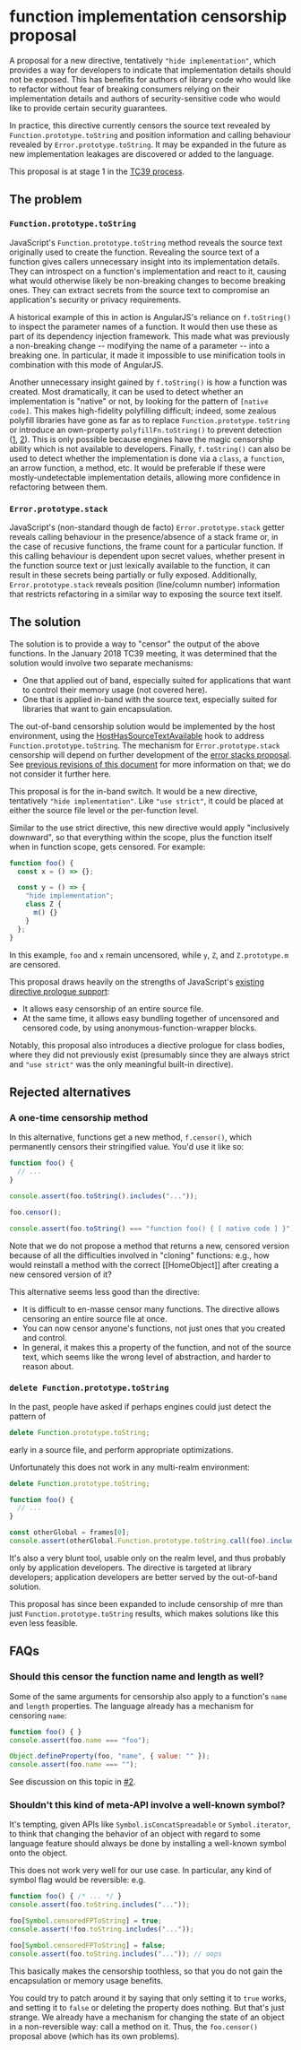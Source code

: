 # function implementation censorship proposal

A proposal for a new directive, tentatively `"hide implementation"`, which provides a way for developers to indicate that implementation details should not be exposed. This has benefits for authors of library code who would like to refactor without fear of breaking consumers relying on their implementation details and authors of security-sensitive code who would like to provide certain security guarantees.

In practice, this directive currently censors the source text revealed by `Function.prototype.toString` and position information and calling behaviour revealed by `Error.prototype.toString`. It may be expanded in the future as new implementation leakages are discovered or added to the language.

This proposal is at stage 1 in the [TC39 process](https://tc39.github.io/process-document/).

## The problem

### `Function.prototype.toString`

JavaScript's `Function.prototype.toString` method reveals the source text originally used to create the function. Revealing the source text of a function gives callers unnecessary insight into its implementation details. They can introspect on a function's implementation and react to it, causing what would otherwise likely be non-breaking changes to become breaking ones. They can extract secrets from the source text to compromise an application's security or privacy requirements.

A historical example of this in action is AngularJS's reliance on `f.toString()` to inspect the parameter names of a function. It would then use these as part of its dependency injection framework. This made what was previously a non-breaking change -- modifying the name of a parameter -- into a breaking one. In particular, it made it impossible to use minification tools in combination with this mode of AngularJS.

Another unnecessary insight gained by `f.toString()` is how a function was created. Most dramatically, it can be used to detect whether an implementation is "native" or not, by looking for the pattern of `[native code]`. This makes high-fidelity polyfilling difficult; indeed, some zealous polyfill libraries have gone as far as to replace `Function.prototype.toString` or introduce an own-property `polyfillFn.toString()` to prevent detection ([1](https://github.com/zloirock/core-js/blob/9f051803760c02b306aae2595621bb7ef698fc29/modules/_redefine.js#L28), [2](https://github.com/paulmillr/es6-shim/blob/8d7aec1403751686dbbd3c4fa13a7bb584a75bf3/es6-shim.js#L139)). This is only possible because engines have the magic censorship ability which is not available to developers. Finally, `f.toString()` can also be used to detect whether the implementation is done via a `class`, a `function`, an arrow function, a method, etc. It would be preferable if these were mostly-undetectable implementation details, allowing more confidence in refactoring between them.

### `Error.prototype.stack`

JavaScript's (non-standard though de facto) `Error.prototype.stack` getter reveals calling behaviour in the presence/absence of a stack frame or, in the case of recusive functions, the frame count for a particular function. If this calling behaviour is dependent upon secret values, whether present in the function source text or just lexically available to the function, it can result in these secrets being partially or fully exposed. Additionally, `Error.prototype.stack` reveals position (line/column number) information that restricts refactoring in a similar way to exposing the source text itself.

## The solution

The solution is to provide a way to "censor" the output of the above functions. In the January 2018 TC39 meeting, it was determined that the solution would involve two separate mechanisms:

* One that applied out of band, especially suited for applications that want to control their memory usage (not covered here).
* One that is applied in-band with the source text, especially suited for libraries that want to gain encapsulation.

The out-of-band censorship solution would be implemented by the host environment, using the [HostHasSourceTextAvailable](https://tc39.github.io/Function-prototype-toString-revision/#proposal-sec-hosthassourcetextavailable) hook to address `Function.prototype.toString`. The mechanism for `Error.prototype.stack` censorship will depend on further development of the [error stacks proposal](https://github.com/tc39/proposal-error-stacks). See [previous revisions of this document](https://github.com/domenic/proposal-function-prototype-tostring-censorship/blob/134802869ce99933973e9b8c19d7fd99a92a352f/README.md#an-external-to-javascript-switch) for more information on that; we do not consider it further here.

This proposal is for the in-band switch. It would be a new directive, tentatively `"hide implementation"`. Like `"use strict"`, it could be placed at either the source file level or the per-function level.

Similar to the use strict directive, this new directive would apply "inclusively downward", so that everything within the scope, plus the function itself when in function scope, gets censored. For example:

```js
function foo() {
  const x = () => {};

  const y = () => {
    "hide implementation";
    class Z {
      m() {}
    }
  };
}
```

In this example, `foo` and `x` remain uncensored, while `y`, `Z`, and `Z.prototype.m` are censored.

This proposal draws heavily on the strengths of JavaScript's [existing directive prologue support](https://tc39.github.io/ecma262/#directive-prologue):

* It allows easy censorship of an entire source file.
* At the same time, it allows easy bundling together of uncensored and censored code, by using anonymous-function-wrapper blocks.

Notably, this proposal also introduces a diective prologue for class bodies, where they did not previously exist (presumably since they are always strict and `"use strict"` was the only meaningful built-in directive).

## Rejected alternatives

### A one-time censorship method

In this alternative, functions get a new method, `f.censor()`, which permanently censors their stringified value. You'd use it like so:

```js
function foo() {
  // ...
}

console.assert(foo.toString().includes("..."));

foo.censor();

console.assert(foo.toString() === "function foo() { [ native code ] }");
```

Note that we do not propose a method that returns a new, censored version because of all the difficulties involved in "cloning" functions: e.g., how would reinstall a method with the correct [[HomeObject]] after creating a new censored version of it?

This alternative seems less good than the directive:

* It is difficult to en-masse censor many functions. The directive allows censoring an entire source file at once.
* You can now censor anyone's functions, not just ones that you created and control.
* In general, it makes this a property of the function, and not of the source text, which seems like the wrong level of abstraction, and harder to reason about.

### `delete Function.prototype.toString`

In the past, people have asked if perhaps engines could just detect the pattern of

```js
delete Function.prototype.toString;
```

 early in a source file, and perform appropriate optimizations.

 Unfortunately this does not work in any multi-realm environment:

```js
delete Function.prototype.toString;

function foo() {
  // ...
}

const otherGlobal = frames[0];
console.assert(otherGlobal.Function.prototype.toString.call(foo).includes("..."));
```

It's also a very blunt tool, usable only on the realm level, and thus probably only by application developers. The directive is targeted at library developers; application developers are better served by the out-of-band solution.

This proposal has since been expanded to include censorship of mre than just `Function.prototype.toString` results, which makes solutions like this even less feasible.

## FAQs

### Should this censor the function name and length as well?

Some of the same arguments for censorship also apply to a function's `name` and `length` properties. The language already has a mechanism for censoring `name`:

```js
function foo() { }
console.assert(foo.name === "foo");

Object.defineProperty(foo, "name", { value: "" });
console.assert(foo.name === "");
```

See discussion on this topic in [#2](https://github.com/domenic/proposal-function-prototype-tostring-censorship/issues/2).

### Shouldn't this kind of meta-API involve a well-known symbol?

It's tempting, given APIs like `Symbol.isConcatSpreadable` or `Symbol.iterator`, to think that changing the behavior of an object with regard to some language feature should always be done by installing a well-known symbol onto the object.

This does not work very well for our use case. In particular, any kind of symbol flag would be reversible: e.g.

```js
function foo() { /* ... */ }
console.assert(foo.toString.includes("..."));

foo[Symbol.censoredFPToString] = true;
console.assert(!foo.toString.includes("..."));

foo[Symbol.censoredFPToString] = false;
console.assert(foo.toString.includes("...")); // oops
```

This basically makes the censorship toothless, so that you do not gain the encapsulation or memory usage benefits.

You could try to patch around it by saying that only setting it to `true` works, and setting it to `false` or deleting the property does nothing. But that's just strange. We already have a mechanism for changing the state of an object in a non-reversible way: call a method on it. Thus, the `foo.censor()` proposal above (which has its own problems).
